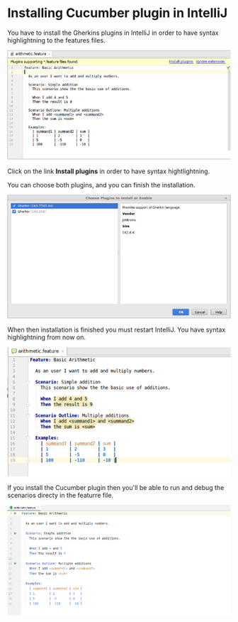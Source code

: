 # Installing Cucumber plugin in IntelliJ

You have to install the Gherkins plugins in IntelliJ in order to have syntax highlightning to the features files.

![Without syntax highlightning](intellij_without_cucumber_plugin.png)

Click on the link **Install plugins** in order to have syntax hightlightning.

You can choose both plugins, and you can finish the installation.

![Installation of the Gherkin plugins](intellij_install_gherkin_plugins.png)

When then installation is finished you must restart IntelliJ. You have syntax highlightning from now on.

![Installation of the Gherking plugins is complete](intellij_with_gherkin_plugin.png)

If you install the Cucumber plugin then you'll be able to run and debug the scenarios directy in the featurre file.

![Run scenario from feature file](intellij_with_cucumber_plugin.png)
